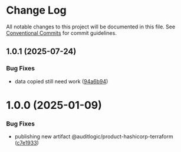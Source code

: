 # Change Log

All notable changes to this project will be documented in this file.
See [Conventional Commits](https://conventionalcommits.org) for commit guidelines.

## 1.0.1 (2025-07-24)


### Bug Fixes

* data copied still need work ([94a6b94](https://github.com/zerobias-org/product/commit/94a6b942fb0516367548599d739529536132755a))





# 1.0.0 (2025-01-09)


### Bug Fixes

* publishing new artifact @auditlogic/product-hashicorp-terraform ([c7e1933](https://github.com/auditlogic/product/commit/c7e19334a39709b699657e85ffbf25c5793b3d34))
